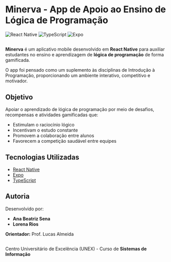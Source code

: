 # Minerva - App de Apoio ao Ensino de Lógica de Programação
![React Native](https://img.shields.io/badge/react_native-%2320232a.svg?style=for-the-badge&logo=react&logoColor=%2361DAFB)  ![TypeScript](https://img.shields.io/badge/typescript-%23007ACC.svg?style=for-the-badge&logo=typescript&logoColor=white)  ![Expo](https://img.shields.io/badge/expo-1C1E24?style=for-the-badge&logo=expo&logoColor=#D04A37)

##

**Minerva** é um aplicativo mobile desenvolvido em **React Native** para auxiliar estudantes no ensino e aprendizagem de **lógica de programação** de forma gamificada.

O app foi pensado como um suplemento às disciplinas de Introdução à Programação, proporcionando um ambiente interativo, competitivo e motivador.

## Objetivo

Apoiar o aprendizado de lógica de programação por meio de desafios, recompensas e atividades gamificadas que:
- Estimulam o raciocínio lógico
- Incentivam o estudo constante
- Promovem a colaboração entre alunos
- Favorecem a competição saudável entre equipes

## Tecnologias Utilizadas

- [React Native](https://reactnative.dev/)
- [Expo](https://expo.dev/)
- [TypeScript](https://www.typescriptlang.org/)

## Autoria

Desenvolvido por:

- **Ana Beatriz Sena**  
- **Lorena Rios**
  
**Orientador:** Prof. Lucas Almeida

##

Centro Universitário de Excelência (UNEX) - Curso de **Sistemas de Informação**
